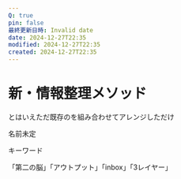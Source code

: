 ```yaml
---
Q: true
pin: false
最終更新日時: Invalid date
date: 2024-12-27T22:35
modified: 2024-12-27T22:35
created: 2024-12-27T22:35
---
```

# 新・情報整理メソッド

とはいえただ既存のを組み合わせてアレンジしただけ

名前未定

キーワード

「第二の脳」「アウトプット」「inbox」「3レイヤー」